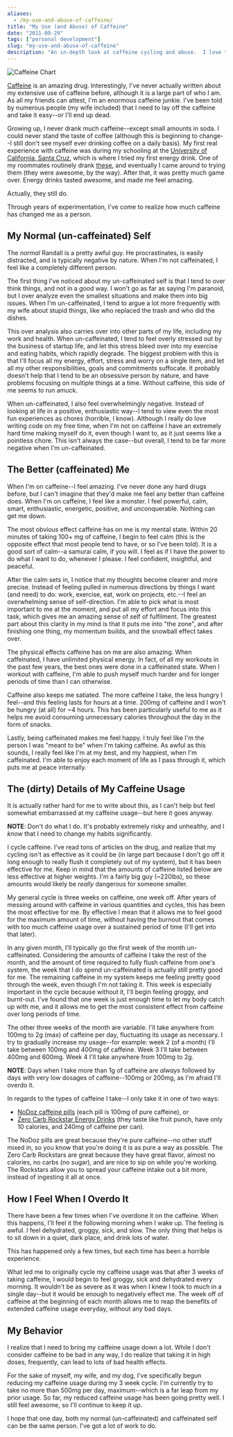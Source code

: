 ```yaml
---
aliases:
  - /my-use-and-abuse-of-caffeine/
title: "My Use (and Abuse) of Caffeine"
date: "2011-09-29"
tags: ["personal development"]
slug: "my-use-and-abuse-of-caffeine"
description: "An in-depth look at caffeine cycling and abuse.  I love this shit, but it's definitely not safe to try at home, kids."
---
```



![Caffeine Chart][]


[Caffeine][] is an amazing drug.  Interestingly, I've never actually written
about my extensive use of caffeine before, although it is a large part of who I
am.  As all my friends can attest, I'm an enormous caffeine junkie.  I've been
told by numerous people (my wife included) that I need to lay off the caffeine
and take it easy--or I'll end up dead.

Growing up, I never drank much caffeine--except small amounts in soda.  I could
never stand the taste of coffee (although this is beginning to change--I still
don't see myself ever drinking coffee on a daily basis).  My first real
experience with caffeine was during my schooling at the
[University of California, Santa Cruz][], which is where I tried my first
energy drink.  One of my roommates routinely drank [these][], and eventually I
came around to trying them (they were awesome, by the way).  After that, it was
pretty much game over.  Energy drinks tasted awesome, and made me feel amazing.

Actually, they still do.

Through years of experimentation, I've come to realize how much caffeine has
changed me as a person.


## My Normal (un-caffeinated) Self

The *normal* Randall is a pretty awful guy.  He procrastinates, is easily
distracted, and is typically negative by nature.  When I'm not caffeinated, I
feel like a completely different person.

The first thing I've noticed about my un-caffeinated self is that I tend to
over think things, and not in a good way.  I won't go as far as saying I'm
paranoid, but I over analyze even the smallest situations and make them into
big issues.  When I'm un-caffeinated, I tend to argue a lot more frequently
with my wife about stupid things, like who replaced the trash and who did the
dishes.

This over analysis also carries over into other parts of my life, including my
work and health.  When un-caffeinated, I tend to feel overly stressed out by
the business of startup life, and let this stress bleed over into my exercise
and eating habits, which rapidly degrade.  The biggest problem with this is
that I'll focus all my energy, effort, stress and worry on a single item, and
let all my other responsibilities, goals and commitments suffocate.  It
probably doesn't help that I tend to be an obsessive person by nature, and have
problems focusing on multiple things at a time.  Without caffeine, this side of
me seems to run amuck.

When un-caffeinated, I also feel overwhelmingly negative.  Instead of looking
at life in a positive, enthusiastic way--I tend to view even the most fun
experiences as chores (horrible, I know).  Although I really do love writing
code on my free time, when I'm not on caffeine I have an extremely hard time
making myself do it, even though I want to, as it just seems like a pointless
chore.  This isn't always the case--but overall, I tend to be far more negative
when I'm un-caffeinated.


## The Better (caffeinated) Me

When I'm on caffeine--I feel amazing.  I've never done any hard drugs before,
but I can't imagine that they'd make me feel any better than caffeine does.
When I'm on caffeine, I feel like a monster.  I feel powerful, calm, smart,
enthusiastic, energetic, positive, and unconquerable.  Nothing can get me down.

The most obvious effect caffeine has on me is my mental state.  Within 20
minutes of taking 100+ mg of caffeine, I begin to feel calm (this is the
opposite effect that most people tend to have, or so I've been told).  It is a
good sort of calm--a samurai calm, if you will.  I feel as if I have the power
to do what I want to do, whenever I please.  I feel confident, insightful, and
peaceful.

After the calm sets in, I notice that my thoughts become clearer and more
precise.  Instead of feeling pulled in numerous directions by things I want
(and need) to do: work, exercise, eat, work on projects, etc.--I feel an
overwhelming sense of self-direction.  I'm able to pick what is most important
to me at the moment, and put all my effort and focus into this task, which
gives me an amazing sense of self of fulfilment.  The greatest part about this
clarity in my mind is that it puts me into "the zone", and after finishing one
thing, my momentum builds, and the snowball effect takes over.

The physical effects caffeine has on me are also amazing.  When caffeinated, I
have unlimited physical energy. In fact, of all my workouts in the past few
years, the best ones were done in a caffeinated state.  When I workout with
caffeine, I'm able to push myself much harder and for longer periods of time
than I can otherwise.

Caffeine also keeps me satiated.  The more caffeine I take, the less hungry I
feel--and this feeling lasts for hours at a time.  200mg of caffeine and I
won't be hungry (at all) for ~4 hours.  This has been particularly useful to me
as it helps me avoid consuming unnecessary calories throughout the day in the form of
snacks.

Lastly, being caffeinated makes me feel happy.  I truly feel like I'm the
person I was "meant to be" when I'm taking caffeine.  As awful as this sounds,
I really feel like I'm at my best, and my happiest, when I'm caffeinated.  I'm
able to enjoy each moment of life as I pass through it, which puts me at peace
internally.


## The (dirty) Details of My Caffeine Usage

It is actually rather hard for me to write about this, as I can't help but feel
somewhat embarrassed at my caffeine usage--but here it goes anyway.

**NOTE**: Don't do what I do.  It's probably extremely risky and unhealthy, and
I *know* that I need to change my habits significantly.

I cycle caffeine.  I've read tons of articles on the drug, and realize that my
cycling isn't as effective as it could be (in large part because I don't go off
it long enough to really flush it completely out of my system), but it has been
effective for me.  Keep in mind that the amounts of caffeine listed below are
less effective at higher weights.  I'm a fairly big guy (~220lbs), so these
amounts would likely be *really* dangerous for someone smaller.

My general cycle is three weeks on caffeine, one week off.  After years of
messing around with caffeine in various quantities and cycles, this has been
the most effective for me.  By effective I mean that it allows me to feel good
for the maximum amount of time, without having the burnout that comes with too
much caffeine usage over a sustained period of time (I'll get into that later).

In any given month, I'll typically go the first week of the month
un-caffeinated.  Considering the amounts of caffeine I take the rest of the
month, and the amount of time required to fully flush caffeine from one's
system, the week that I do spend un-caffeinated is actually still pretty good
for me.  The remaining caffeine in my system keeps me feeling pretty good
through the week, even though I'm not taking it.  This week is especially
important in the cycle because without it, I'll begin feeling groggy, and
burnt-out.  I've found that one week is just enough time to let my body catch
up with me, and it allows me to get the most consistent effect from caffeine
over long periods of time.

The other three weeks of the month are variable.  I'll take anywhere from 100mg
to 2g (max) of caffeine per day, fluctuating its usage as necessary.  I try to
gradually increase my usage--for example: week 2 (of a month) I'll take between
100mg and 400mg of caffeine.  Week 3 I'll take between 400mg and 600mg.  Week 4
I'll take anywhere from 100mg to 2g.

**NOTE**: Days when I take more than 1g of caffeine are *always* followed by
days with very low dosages of caffeine--100mg or 200mg, as I'm afraid I'll
overdo it.

In regards to the types of caffeine I take--I only take it in one of two ways:

-   [NoDoz caffeine pills][] (each pill is 100mg of pure caffeine), or
-   [Zero Carb Rockstar Energy Drinks][] (they taste like fruit punch, have
    only 10 calories, and 240mg of caffeine per can).

The NoDoz pills are great because they're pure caffeine--no other stuff mixed
in, so you know that you're doing it is as pure a way as possible.  The Zero
Carb Rockstars are great because they have great flavor, almost no calories, no
carbs (no sugar), and are nice to sip on while you're working.  The Rockstars
allow you to spread your caffeine intake out a bit more, instead of ingesting
it all at once.


## How I Feel When I Overdo It

There have been a few times when I've overdone it on the caffeine.  When this
happens, I'll feel it the following morning when I wake up.  The feeling is
awful.  I feel dehydrated, groggy, sick, and slow.  The only thing that helps
is to sit down in a quiet, dark place, and drink lots of water.

This has happened only a few times, but each time has been a horrible
experience.

What led me to originally cycle my caffeine usage was that after 3 weeks of
taking caffeine, I would begin to feel groggy, sick and dehydrated every
morning.  It wouldn't be as severe as it was when I knew I took to much in a
single day--but it would be enough to negatively effect me.  The week off of
caffeine at the beginning of each month allows me to reap the benefits of
extended caffeine usage everyday, without any bad days.


## My Behavior

I realize that I need to bring my caffeine usage down a lot.  While I don't
consider caffeine to be bad in any way, I do realize that taking it in high
doses, frequently, can lead to lots of bad health effects.

For the sake of myself, my wife, and my dog, I've specifically begun reducing
my caffeine usage during my 3 week cycle.  I'm currently try to take no more
than 500mg per day, maximum--which is a far leap from my prior usage.  So far,
my reduced caffeine usage has been going pretty well.  I still feel awesome, so
I'll continue to keep it up.

I hope that one day, both my normal (un-caffeinated) and caffeinated self can
be the same person.  I've got a lot of work to do.


  [Caffeine Chart]: /static/images/2011/caffeine-chart.png "Caffeine Chart"
  [Caffeine]: http://en.wikipedia.org/wiki/Caffeine "Caffeine"
  [University of California, Santa Cruz]: http://www.ucsc.edu/ "UC Santa Cruz"
  [these]: http://www.wiredenergydrink.com/ "Wired Energy Drinks"
  [NoDoz caffeine pills]: http://www.amazon.com/gp/product/B000NVNLTS/ref=as_li_ss_tl?ie=UTF8&camp=1789&creative=390957&creativeASIN=B000NVNLTS&linkCode=as2&tag=rdegges-20 "NoDoz Caffeine Pills"
  [Zero Carb Rockstar Energy Drinks]: http://www.amazon.com/gp/product/B000NGNEKY/ref=as_li_ss_tl?ie=UTF8&camp=1789&creative=390957&creativeASIN=B000NGNEKY&linkCode=as2&tag=rdegges-20 "Zero Carb Rockstar"
